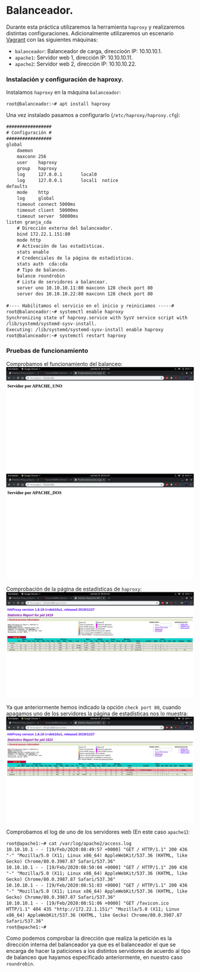 # Balanceador.
Durante esta práctica utilizaremos la herramienta `haproxy` y realizaremos distintas configuraciones.
Adicionalmente utilizaremos un escenario [Vagrant](Vagrantfile) con las siguientes máquinas:
- `balanceador`: Balanceador de carga, direccioón IP: 10.10.10.1.
- `apache1`: Servidor web 1, dirección IP: 10.10.10.11.
- `apache2`: Servidor web 2, dirección IP: 10.10.10.22.

### Instalación y configuración de haproxy.
Instalamos `haproxy` en la máquina `balanceador`:
~~~
root@balanceador:~# apt install haproxy
~~~

Una vez instalado pasamos a configurarlo (`/etc/haproxy/haproxy.cfg`):
~~~
#################
# Configuración #
#################
global
    daemon
    maxconn 256
    user    haproxy
    group   haproxy
    log     127.0.0.1       local0
    log     127.0.0.1       local1  notice     
defaults
    mode    http
    log     global
    timeout connect 5000ms
    timeout client  50000ms
    timeout server  50000ms        
listen granja_cda 
    # Dirección externa del balanceador.
    bind 172.22.1.151:80
    mode http
    # Activación de las estadísticas.
    stats enable
    # Credenciales de la página de estadísticas.
    stats auth  cda:cda
    # Tipo de balanceo.
    balance roundrobin
    # Lista de servidores a balancear.
    server uno 10.10.10.11:80 maxconn 128 check port 80
    server dos 10.10.10.22:80 maxconn 128 check port 80

#---- Habilitamos el servicio en el inicio y reiniciamos -----#
root@balanceador:~# systemctl enable haproxy
Synchronizing state of haproxy.service with SysV service script with /lib/systemd/systemd-sysv-install.
Executing: /lib/systemd/systemd-sysv-install enable haproxy
root@balanceador:~# systemctl restart haproxy
~~~

### Pruebas de funcionamiento

Comprobamos el funcionamiento del balanceo:
![Balanceo 1](images/balanceo1.png)
![Balanceo 2](images/balanceo2.png)

Comprobación de la página de estadísticas de `haproxy`:
![Estadísticas](images/estadisticas.png)

Ya que anteriormente hemos indicado la opción `check port 80`, cuando apagamos uno de los servidores la página de estadísticas nos lo muestra:
![Fallo servidor](images/fallo.png)

Comprobamos el log de uno de los servidores web (En este caso `apache1`):
~~~
root@apache1:~# cat /var/log/apache2/access.log
10.10.10.1 - - [19/Feb/2020:08:49:57 +0000] "GET / HTTP/1.1" 200 436 "-" "Mozilla/5.0 (X11; Linux x86_64) AppleWebKit/537.36 (KHTML, like Gecko) Chrome/80.0.3987.87 Safari/537.36"
10.10.10.1 - - [19/Feb/2020:08:50:04 +0000] "GET / HTTP/1.1" 200 436 "-" "Mozilla/5.0 (X11; Linux x86_64) AppleWebKit/537.36 (KHTML, like Gecko) Chrome/80.0.3987.87 Safari/537.36"
10.10.10.1 - - [19/Feb/2020:08:51:03 +0000] "GET / HTTP/1.1" 200 436 "-" "Mozilla/5.0 (X11; Linux x86_64) AppleWebKit/537.36 (KHTML, like Gecko) Chrome/80.0.3987.87 Safari/537.36"
10.10.10.1 - - [19/Feb/2020:08:51:06 +0000] "GET /favicon.ico HTTP/1.1" 404 435 "http://172.22.1.151/" "Mozilla/5.0 (X11; Linux x86_64) AppleWebKit/537.36 (KHTML, like Gecko) Chrome/80.0.3987.87 Safari/537.36"
root@apache1:~#
~~~
Como podemos comprobar la dirección que realiza la petición es la dirección interna del balanceador ya que es el balanceador el que se encarga de hacer la paticiones a los distintos servidores de acuerdo al tipo de balanceo que hayamos especificado anteriormente, en nuestro caso `roundrobin`.
